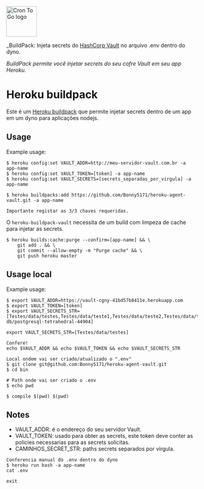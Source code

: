<a href="https://cogny.co/">
<img alt="Cron To Go logo" src="https://scontent.fcgh57-1.fna.fbcdn.net/v/t39.30808-1/358675908_609545864597557_6874745183075393893_n.jpg?stp=dst-jpg_p200x200&_nc_cat=104&ccb=1-7&_nc_sid=596444&_nc_ohc=QLLVgZoiNB8AX8Kk_BN&_nc_ht=scontent.fcgh57-1.fna&oh=00_AfCqCsoq1_wPV3UQ2FHZ917hCwfTfpK-kO2pqi0AePGqlA&oe=65DBA7F1" height="80" />
</a>

_BuildPack: Injeta secrets do [HashCorp Vault](https://developer.hashicorp.com/vault) no arquivo .env dentro do dyno.

*BuildPack permite você injetar secrets do seu cofre Vault em seu app Heroku.*

Heroku buildpack
==================================================

Este é um [Heroku buildpack](http://devcenter.heroku.com/articles/buildpacks) 
que permite injetar secrets dentro de um app em um dyno para aplicações nodejs.


Usage
-----

Example usage:

    $ heroku config:set VAULT_ADDR=http://meu-servidor-vault.com.br -a app-name
    $ heroku config:set VAULT_TOKEN=[token] -a app-name
    $ heroku config:set VAULT_SECRETS=[secrets_separadas_por_virgula] -a app-name

    $ heroku buildpacks:add https://github.com/Bonny5171/heroku-agent-vault.git -a app-name

    Importante registar as 3/3 chaves requeridas.
    
O `heroku-buildpack-vault` necessita de um build com limpeza de cache para injetar as secrets.

    $ heroku builds:cache:purge --confirm=[app-name] && \
        git add . && \
        git commit --allow-empty -m "Purge cache" && \
        git push heroku master




Usage local
-----

Example usage:

    $ export VAULT_ADDR=https://vault-cgny-41bd57b8411e.herokuapp.com
    $ export VAULT_TOKEN=[token]
    $ export VAULT_SECRETS_STR=[Testes/data/testes,Testes/data/teste1,Testes/data/teste2,Testes/data/teste3,DataBases/Heroku/data/pessoal-db/postgresql-tetrahedral-44904]

    export VAULT_SECRETS_STR=[Testes/data/testes]

    Confere!
    echo $VAULT_ADDR && echo $VAULT_TOKEN && echo $VAULT_SECRETS_STR 

    Local ondem vai ser criado/atualizado o ".env"
    $ git clone git@github.com:Bonny5171/heroku-agent-vault.git
    $ cd bin

    # Path onde vai ser criado o .env
    $ echo pwd

    $ compile $(pwd) $(pwd)
   


Notes
-----

- VAULT_ADDR: é o endereço do seu servidor Vault.
- VAULT_TOKEN: usado para obter as secrets, este token deve conter as policies necessarias para as secrets solicitas.
- CAMINHOS_SECRET_STR: paths secrets separados por virgula.


```
Conferencia manual do .env dentro do dyno
$ heroku run bash -a app-name
cat .env

exit
```